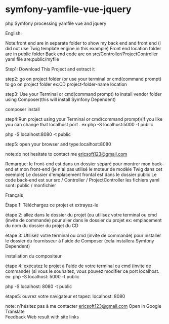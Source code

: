 # symfony-yamfile-vue-jquery
php Symfony processing yamfile vue and jquery

English:

Note:front end are in separate  folder to show  my back end and front end (i did not use Twig template engine in this example)
Front end location folder are in public folder
Back end code are on src/Controller/ProjectController
yaml file are:public/myfile


Step1:
Download This Project and extract it

step2:
go on project folder (or use your terminal or cmd(command prompt) to go on project folder ex:CD project-folder-name location

step3:
Use your Terminal  or cmd(command prompt) to install vendor folder using Composer(this will install Symfony Dependent)

composer install

step4:Run project using your Terminal or cmd(command prompt)(if you like you can change that localhost port . ex:php -S localhost:5000 -t public

php -S localhost:8080 -t public

step5:
open your browser and type:localhost:8080


note:do not hesitate to contact me
ericsoft123@gmail.com

Remarque: le front-end est dans un dossier séparé pour montrer mon back-end et mon front-end (je n'ai pas utilisé le moteur de modèle Twig dans cet exemple)
Le dossier d'emplacement frontal est dans le dossier public
Le code back-end est sur src / Controller / ProjectController
les fichiers yaml sont: public / monfichier


Français

Étape 1:
Téléchargez ce projet et extrayez-le

étape 2:
allez dans le dossier du projet (ou utilisez votre terminal ou cmd (invite de commande) pour aller dans le dossier du projet ex: emplacement du nom du dossier du projet du CD

étape 3:
Utilisez votre terminal ou cmd (invite de commande) pour installer le dossier du fournisseur à l'aide de Composer (cela installera Symfony Dependent)

installation du compositeur

étape 4: exécutez le projet à l'aide de votre terminal ou cmd (invite de commande) (si vous le souhaitez, vous pouvez modifier ce port localhost. ex: php -S localhost: 5000 -t public

php -S localhost: 8080 -t public

étape5:
ouvrez votre navigateur et tapez: localhost: 8080


note: n'hésitez pas à me contacter
ericsoft123@gmail.com
Open in Google Translate	
Feedback
Web result with site links
